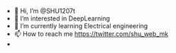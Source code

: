 - 👋 Hi, I’m @SHU1207t
- 👀 I’m interested in DeepLearning
- 🌱 I’m currently learning Electrical engineering
- 📫 How to reach me https://twitter.com/shu_web_mk
-
<!---
SHU1207t/SHU1207t is a ✨ special ✨ repository because its `README.md` (this file) appears on your GitHub profile.
You can click the Preview link to take a look at your changes.
--->
